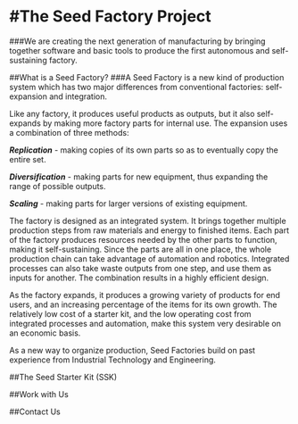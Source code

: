 #The Seed Factory Project
===========================

###We are creating the next generation of manufacturing by bringing together software and basic tools to produce the first autonomous and self-sustaining factory.


##What is a Seed Factory?
###A Seed Factory is a new kind of production system which has two major differences from conventional factories: self-expansion and integration.

Like any factory, it produces useful products as outputs, but it also self-expands by making more factory parts for internal use. The expansion uses a combination of three methods:

***Replication*** - making copies of its own parts so as to eventually copy the entire set.

***Diversification*** - making parts for new equipment, thus expanding the range of possible outputs.

***Scaling*** - making parts for larger versions of existing equipment.

The factory is designed as an integrated system. It brings together multiple production steps from raw materials and energy to finished items. Each part of the factory produces resources needed by the other parts to function, making it self-sustaining. Since the parts are all in one place, the whole production chain can take advantage of automation and robotics. Integrated processes can also take waste outputs from one step, and use them as inputs for another. The combination results in a highly efficient design.

As the factory expands, it produces a growing variety of products for end users, and an increasing percentage of the items for its own growth. The relatively low cost of a starter kit, and the low operating cost from integrated processes and automation, make this system very desirable on an economic basis.

As a new way to organize production, Seed Factories build on past experience from Industrial Technology and Engineering. 


##The Seed Starter Kit (SSK)




##Work with Us


##Contact Us
